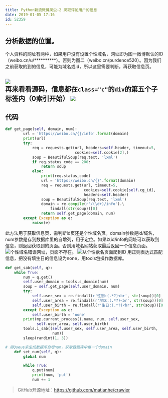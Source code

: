 ```yaml
---
title: Python新浪微博爬虫-2 爬取评论用户的信息
date: 2019-01-05 17:16
id: 52359
---
```


##  分析数据的位置。  
个人资料的网址有两种，如果用户没有设置个性域名，网址即为图一微博默认的ID（weibo.cn/u/**********）。否则为图二（weibo.cn/purdence520）。因为我们之前获取的到的信息，可能为域名或id，所以这里需要判断，再获取信息页。

![](http://upload-images.jianshu.io/upload_images/7080951-119fecb5ca14c5bf.png?imageMogr2/auto-orient/strip%7CimageView2/2/w/1240)  
再来看看源码，信息都在`class="c"`的`div`的第五个子标签内（0索引开始）
![](http://upload-images.jianshu.io/upload_images/7080951-7d103713e0574e3c.png?imageMogr2/auto-orient/strip%7CimageView2/2/w/1240)
---
##  代码
```python
def get_page(self, domain, num):
        url = 'https://weibo.cn/{}/info'.format(domain)
        print(url)
        try:
            req = requests.get(url, headers=self.header, timeout=5,
                               cookies=self.cookie[2],)
            soup = BeautifulSoup(req.text, 'lxml')
            if req.status_code == 200:
                return soup
            else:
                print(req.status_code)
                url = 'https://weibo.cn/{}'.format(domain)
                req = requests.get(url, timeout=5,
                                   cookies=self.cookie[self.cg_id],
                                   headers=self.header)
                soup = BeautifulSoup(req.text, 'lxml')
                domain = re.compile(r'/(\d+)/info').\
                    findall(str(soup))[0]
                return self.get_page(domain, num)
        except Exception as e:
            raise(e)
```
此方法用于获取信息页，需判断id页还是个性域名页。domain参数是id/域名，num参数是存到数据库里的自增列，用于定位。如果以id/info的网址可以获取到信息，则返回获取到的页面。否则用域名网站获取最后返回一个信息页面。
![个性域名错误网址，页面不存在。](http://upload-images.jianshu.io/upload_images/7080951-532fabaef97e6286.png?imageMogr2/auto-orient/strip%7CimageView2/2/w/1240)
![从个性欲名页面爬到ID](http://upload-images.jianshu.io/upload_images/7080951-add18f38152612e4.png?imageMogr2/auto-orient/strip%7CimageView2/2/w/1240)
用正则表达式匹配信息，把没有填生日的信息设为none，用tools包操作数据库。
```python
def get_sab(self, q):
    while True:
        num = q.get()
        self.user_domain = tools.s_domain(num)
        soup = self.get_page(self.user_domain, num)
        try:
            self.user_sex = re.findall(r'性别:(.*?)<br', str(soup))[0]
            self.user_area = re.findall(r'地区:(.*?)<br', str(soup))[0]
            self.user_birth = re.findall(r'生日:(.*?)<br', str(soup))[0]
        except Exception as e:
            self.user_birth = 'none'
        print(mp.current_process().name, num, self.user_sex,
              self.user_area, self.user_birth)
        tools.i_sab((self.user_sex, self.user_area, self.user_birth,
                     num))
        sleep(randint(1, 3))
```
```python
# 用Queue来生成数据库自增num，获取数据库中每一个domain
    def set_num(self, q):
        global num

        while True:
            q.put(num)
            print(num, 'put')
            num += 1
```

>  GitHub开源地址：https://github.com/matianhe/crawler